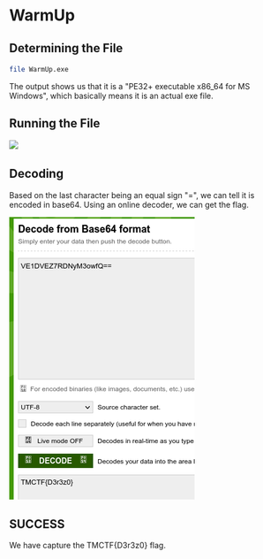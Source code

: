 # WarmUp

## Determining the File

```bash
file WarmUp.exe 
```

The output shows us that it is a "PE32+ executable x86_64 for MS Windows", which basically means it is an actual exe file.

## Running the File

![](/home/jeiya/Documents/gitrepo/ctf-writeups/competitions/TMCTF_2024-08-30_preliminary/Deobfuscation/Warm_up/exec.png)

## Decoding

Based on the last character being an equal sign "=", we can tell it is encoded in base64. Using an online decoder, we can get the flag.

![decode](decode.png)

## SUCCESS

We have capture the TMCTF{D3r3z0} flag.
